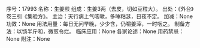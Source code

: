 序号：17993
名称：生姜煎
组成：生姜3两（去皮，切如豆粒大）。
出处：《外台》卷三引《集验方》。
主治：天行病上气咳嗽，多唾粘涎，日夜不定。
加减：None
功效：None
用法用量：每日无问早晚，少少含，仍嚼姜滓，一时咽之。
制备方法：以饧半斤和，微煎令烂。
临床应用：None
各家论述：None
用药禁忌：None
附注：None
